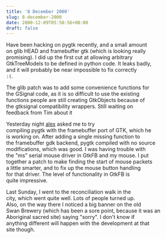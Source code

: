 ```yaml
---
title: '8 December 2000'
slug: 8-december-2000
date: 2000-12-09T05:50:56+08:00
draft: false
---
```


Have been hacking on pygtk recently, and a small amount\
on glib HEAD and framebuffer gtk (which is looking really\
promising). I did up the first cut at allowing arbitrary\
GtkTreeModels to be defined in python code. It leaks badly,\
and it will probably be near impossible to fix correctly\
`:(`.

The glib patch was to add some convenience functions for\
the GSignal code, as it is so difficult to use the existing\
functions people are still creating GtkObjects because of\
the gtksignal compatibility wrappers. Still waiting on\
feedback from Tim about it

Yesterday night [alex](/person/alex/) asked me to try\
compiling pygtk with the framebuffer port of GTK, which he\
is working on. After adding a single missing function to\
the framebuffer gdk backend, pygtk compiled with no source\
modifications, which was good. I was having trouble with\
the \"ms\" serial mouse driver in GtkFB and my mouse. I put\
together a patch to make finding the start of mouse packets\
a little smarter, and to fix up the mouse button handling\
for that driver. The level of functionality in GtkFB is\
quite impressive.

Last Sunday, I went to the reconciliation walk in the\
city, which went quite well. Lots of people turned up.\
Also, on the way there I noticed a big banner on the old\
Swan Brewery (which has been a sore point, because it was an\
Aboriginal sacred site) saying \"sorry\". I don\'t know if\
anything different will happen with the development at that\
site though.
